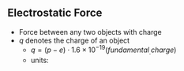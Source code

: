 ## Electrostatic Force
- Force between any two objects with charge
- $q$ denotes the charge of an object
	- $q = (p - e) \cdot 1.6\times 10^{-19}(fundamental_.charge)$
	- units: 